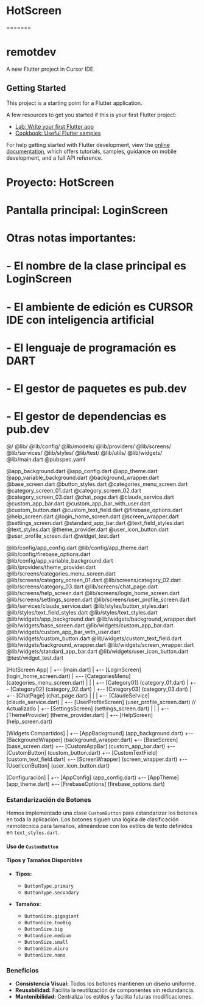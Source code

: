 
# HotScreen
=======
# remotdev

A new Flutter project in Cursor IDE.

## Getting Started

This project is a starting point for a Flutter application.

A few resources to get you started if this is your first Flutter project:

- [Lab: Write your first Flutter app](https://docs.flutter.dev/get-started/codelab)
- [Cookbook: Useful Flutter samples](https://docs.flutter.dev/cookbook)

For help getting started with Flutter development, view the
[online documentation](https://docs.flutter.dev/), which offers tutorials,
samples, guidance on mobile development, and a full API reference.

# Proyecto: HotScreen
# Pantalla principal: LoginScreen
# Otras notas importantes:
# - El nombre de la clase principal es LoginScreen
# - El ambiente de edición es CURSOR IDE con inteligencia artificial
# - El lenguaje de programación es DART
# - El gestor de paquetes es pub.dev
# - El gestor de dependencias es pub.dev

@/
@lib/
@lib/config/
@lib/models/
@lib/providers/
@lib/screens/
@lib/services/
@lib/styles/
@lib/test/
@lib/utils/
@lib/widgets/
@lib/main.dart
@pubspec.yaml

@app_background.dart
@app_config.dart
@app_theme.dart
@app_variable_background.dart
@background_wrapper.dart
@base_screen.dart
@button_styles.dart
@categories_menu_screen.dart
@category_screen_01.dart
@category_screen_02.dart
@category_screen_03.dart
@chat_page.dart
@claude_service.dart
@custom_app_bar.dart
@custom_app_bar_with_user.dart
@custom_button.dart
@custom_text_field.dart
@firebase_options.dart
@help_screen.dart
@login_home_screen.dart
@screen_wrapper.dart
@settings_screen.dart
@standard_app_bar.dart
@text_field_styles.dart
@text_styles.dart
@theme_provider.dart
@user_icon_button.dart
@user_profile_screen.dart
@widget_test.dart


@lib/config/app_config.dart
@lib/config/app_theme.dart
@lib/config/firebase_options.dart
@lib/config/app_variable_background.dart
@lib/providers/theme_provider.dart
@lib/screens/categories_menu_screen.dart
@lib/screens/category_screen_01.dart
@lib/screens/category_02.dart
@lib/screens/category_03.dart
@lib/screens/chat_page.dart
@lib/screens/help_screen.dart
@lib/screens/login_home_screen.dart
@lib/screens/settings_screen.dart
@lib/screens/user_profile_screen.dart
@lib/services/claude_service.dart
@lib/styles/button_styles.dart
@lib/styles/text_field_styles.dart
@lib/styles/text_styles.dart
@lib/widgets/app_background.dart
@lib/widgets/background_wrapper.dart
@lib/widgets/base_screen.dart
@lib/widgets/custom_app_bar.dart
@lib/widgets/custom_app_bar_with_user.dart
@lib/widgets/custom_button.dart
@lib/widgets/custom_text_field.dart
@lib/widgets/background_wrapper.dart
@lib/widgets/screen_wrapper.dart
@lib/widgets/standard_app_bar.dart
@lib/widgets/user_icon_button.dart
@test/widget_test.dart




[HotScreen App]
|
+-- [main.dart]
    |
    +-- [LoginScreen] (login_home_screen.dart)
        |
        +-- [CategoriesMenu] (categories_menu_screen.dart)
        |   |
        |   +-- [Category01] (category_01.dart)
        |   +-- [Category02] (category_02.dart)
        |   +-- [Category03] (category_03.dart)
        |
        +-- [ChatPage] (chat_page.dart)
        |   |
        |   +-- [ClaudeService] (claude_service.dart)
        |
        +-- [UserProfileScreen] (user_profile_screen.dart)  // Actualizado
        |
        +-- [SettingsScreen] (settings_screen.dart)
        |   |
        |   +-- [ThemeProvider] (theme_provider.dart)
        |
        +-- [HelpScreen] (help_screen.dart)

[Widgets Compartidos]
|
+-- [AppBackground] (app_background.dart)
+-- [BackgroundWrapper] (background_wrapper.dart)
+-- [BaseScreen] (base_screen.dart)
+-- [CustomAppBar] (custom_app_bar.dart)
+-- [CustomButton] (custom_button.dart)
+-- [CustomTextField] (custom_text_field.dart)
+-- [ScreenWrapper] (screen_wrapper.dart)
+-- [UserIconButton] (user_icon_button.dart)

[Configuración]
|
+-- [AppConfig] (app_config.dart)
+-- [AppTheme] (app_theme.dart)
+-- [FirebaseOptions] (firebase_options.dart)

### Estandarización de Botones

Hemos implementado una clase `CustomButton` para estandarizar los botones en toda la aplicación. Los botones siguen una lógica de clasificación nemotécnica para tamaños, alineándose con los estilos de texto definidos en `text_styles.dart`.

#### Uso de `CustomButton`



#### Tipos y Tamaños Disponibles

- **Tipos:**
  - `ButtonType.primary`
  - `ButtonType.secondary`

- **Tamaños:**
  - `ButtonSize.gigagiant`
  - `ButtonSize.tooBig`
  - `ButtonSize.big`
  - `ButtonSize.medium`
  - `ButtonSize.small`
  - `ButtonSize.micro`
  - `ButtonSize.nano`

### Beneficios

- **Consistencia Visual:** Todos los botones mantienen un diseño uniforme.
- **Reusabilidad:** Facilita la reutilización de componentes sin redundancia.
- **Mantenibilidad:** Centraliza los estilos y facilita futuras modificaciones.
